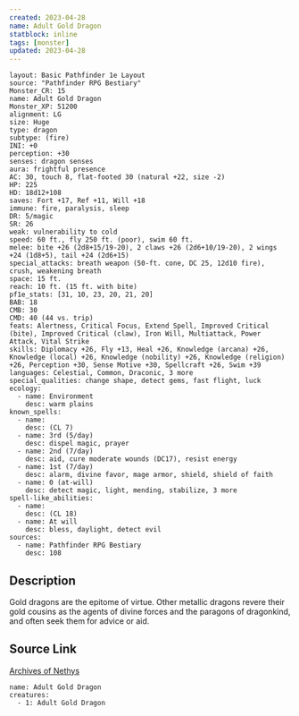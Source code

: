 ```yaml
---
created: 2023-04-28
name: Adult Gold Dragon
statblock: inline
tags: [monster]
updated: 2023-04-28
---
```

```statblock
layout: Basic Pathfinder 1e Layout
source: "Pathfinder RPG Bestiary"
Monster_CR: 15
name: Adult Gold Dragon
Monster_XP: 51200
alignment: LG
size: Huge
type: dragon
subtype: (fire)
INI: +0
perception: +30
senses: dragon senses
aura: frightful presence
AC: 30, touch 8, flat-footed 30 (natural +22, size -2)
HP: 225
HD: 18d12+108
saves: Fort +17, Ref +11, Will +18
immune: fire, paralysis, sleep
DR: 5/magic
SR: 26
weak: vulnerability to cold
speed: 60 ft., fly 250 ft. (poor), swim 60 ft.
melee: bite +26 (2d8+15/19-20), 2 claws +26 (2d6+10/19-20), 2 wings +24 (1d8+5), tail +24 (2d6+15)
special_attacks: breath weapon (50-ft. cone, DC 25, 12d10 fire), crush, weakening breath
space: 15 ft.
reach: 10 ft. (15 ft. with bite)
pf1e_stats: [31, 10, 23, 20, 21, 20]
BAB: 18
CMB: 30
CMD: 40 (44 vs. trip)
feats: Alertness, Critical Focus, Extend Spell, Improved Critical (bite), Improved Critical (claw), Iron Will, Multiattack, Power Attack, Vital Strike
skills: Diplomacy +26, Fly +13, Heal +26, Knowledge (arcana) +26, Knowledge (local) +26, Knowledge (nobility) +26, Knowledge (religion) +26, Perception +30, Sense Motive +30, Spellcraft +26, Swim +39
languages: Celestial, Common, Draconic, 3 more
special_qualities: change shape, detect gems, fast flight, luck
ecology:
  - name: Environment
    desc: warm plains
known_spells:
  - name:
    desc: (CL 7)
  - name: 3rd (5/day)
    desc: dispel magic, prayer
  - name: 2nd (7/day)
    desc: aid, cure moderate wounds (DC17), resist energy
  - name: 1st (7/day)
    desc: alarm, divine favor, mage armor, shield, shield of faith
  - name: 0 (at-will)
    desc: detect magic, light, mending, stabilize, 3 more
spell-like_abilities:
  - name:
    desc: (CL 18)
  - name: At will
    desc: bless, daylight, detect evil
sources:
  - name: Pathfinder RPG Bestiary
    desc: 108
```
## Description
Gold dragons are the epitome of virtue. Other metallic dragons revere their gold cousins as the agents of divine forces and the paragons of dragonkind, and often seek them for advice or aid.
## Source Link
[Archives of Nethys](https://aonprd.com/MonsterDisplay.aspx?ItemName=Adult%20Gold%20Dragon)
```encounter-table
name: Adult Gold Dragon
creatures:
  - 1: Adult Gold Dragon
```
